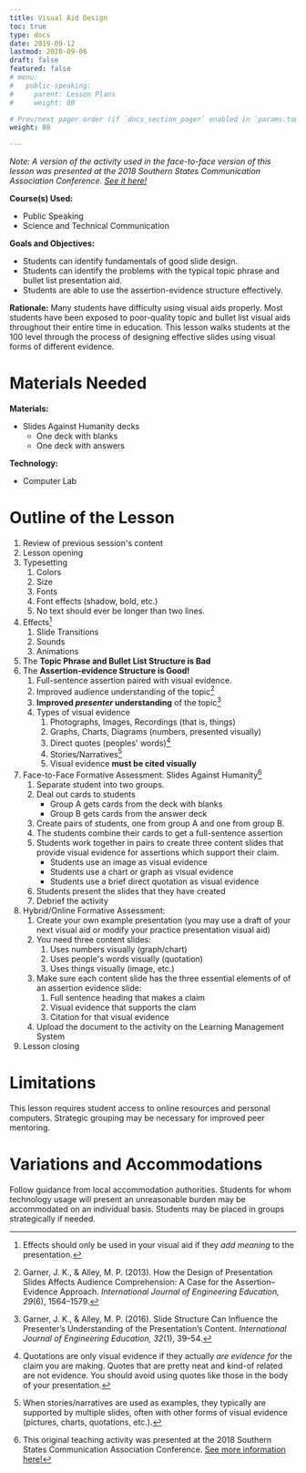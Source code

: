 ```yaml
---
title: Visual Aid Design
toc: true
type: docs
date: 2019-09-12
lastmod: 2020-09-06
draft: false
featured: false
# menu:
#   public-speaking:
#     parent: Lesson Plans
#     weight: 80

# Prev/next pager order (if `docs_section_pager` enabled in `params.toml`)
weight: 80

---
```


*Note: A version of the activity used in the face-to-face version of this lesson was presented at the 2018 Southern States Communication Association Conference. [See it here!](/talk/miller-pruim-2018-slides/)*

**Course(s) Used:**

* Public Speaking
* Science and Technical Communication

**Goals and Objectives:**

* Students can identify fundamentals of good slide design.
* Students can identify the problems with the typical topic phrase and bullet list presentation aid.
* Students are able to use the assertion-evidence structure effectively.

**Rationale:** Many students have difficulty using visual aids properly.
Most students have been exposed to poor-quality topic and bullet list visual aids throughout their entire time in education.
This lesson walks students at the 100 level through the process of designing effective slides using visual forms of different evidence.

# Materials Needed

**Materials:**

* Slides Against Humanity decks
  * One deck with blanks
  * One deck with answers

**Technology:**

* Computer Lab

# Outline of the Lesson

1.  Review of previous session's content
2.  Lesson opening
3.  Typesetting
    1.  Colors
    2.  Size
    3.  Fonts
    4.  Font effects (shadow, bold, etc.)
    5.  No text should ever be longer than two lines.
4.  Effects[^only-meaningful-effects]
    1.  Slide Transitions
    2.  Sounds
    3.  Animations
5.  The **Topic Phrase and Bullet List Structure is Bad**
6.  The **Assertion-evidence Structure is Good!**
    1.  Full-sentence assertion paired with visual evidence.
    2.  Improved audience understanding of the topic[^garner-alley-2013]
    3.  **Improved *presenter* understanding** of the topic[^garner-alley-2016]
    4.  Types of visual evidence
        1.  Photographs, Images, Recordings (that is, things)
        2.  Graphs, Charts, Diagrams (numbers, presented visually)
        3.  Direct quotes (peoples' words)[^must-be-evidence]
        4.  Stories/Narratives[^usually-multiple-slides]
        5.  Visual evidence **must be cited visually**
7.  Face-to-Face Formative Assessment: Slides Against Humanity[^miller-pruim-2018-slides]
    1.  Separate student into two groups.
    2.  Deal out cards to students
        * Group A gets cards from the deck with blanks
        * Group B gets cards from the answer deck
    3.  Create pairs of students, one from group A and one from group B.
    4.  The students combine their cards to get a full-sentence assertion
    5.  Students work together in pairs to create three content slides that provide visual evidence for assertions which support their claim.
        * Students use an image as visual evidence
        * Students use a chart or graph as visual evidence
        * Students use a brief direct quotation as visual evidence
    6.  Students present the slides that they have created
    7.  Debrief the activity
8.  Hybrid/Online Formative Assessment:
    1.  Create your own example presentation (you may use a draft of your next visual aid or modify your practice presentation visual aid)
    2.  You need three content slides:
        1.  Uses numbers visually (graph/chart)
        2.  Uses people's words visually (quotation)
        3.  Uses things visually (image, etc.)
    3.  Make sure each content slide has the three essential elements of of an assertion evidence slide:
        1.  Full sentence heading that makes a claim
        2.  Visual evidence that supports the clam
        3.  Citation for that visual evidence
    4.  Upload the document to the activity on the Learning Management System
9.  Lesson closing

# Limitations

This lesson requires student access to online resources and personal
computers. Strategic grouping may be necessary for improved peer
mentoring.

<!--
# Debrief
-->

# Variations and Accommodations

Follow guidance from local accommodation authorities. Students for whom
technology usage will present an unreasonable burden may be accommodated
on an individual basis. Students may be placed in groups strategically if
needed.

<!-- End Notes -->

[^must-be-evidence]: Quotations are only visual evidence if they actually *are evidence for* the claim you are making. Quotes that are pretty neat and kind-of related are not evidence. You should avoid using quotes like those in the body of your presentation.
[^only-meaningful-effects]: Effects should only be used in your visual aid if they *add meaning* to the presentation.
[^usually-multiple-slides]: When stories/narratives are used as examples, they typically are supported by multiple slides, often with other forms of visual evidence (pictures, charts, quotations, etc.).
[^garner-alley-2013]: Garner, J. K., & Alley, M. P. (2013). How the Design of Presentation Slides Affects Audience Comprehension: A Case for the Assertion–Evidence Approach. *International Journal of Engineering Education, 29*(6), 1564–1579.
[^garner-alley-2016]: Garner, J. K., & Alley, M. P. (2016). Slide Structure Can Influence the Presenter’s Understanding of the Presentation’s Content. *International Journal of Engineering Education, 32*(1), 39–54.
[^miller-pruim-2018-slides]: This original teaching activity was presented at the 2018 Southern States Communication Association Conference. [See more information here!](/talk/miller-pruim-2018-slides/)

<!-- Previous Versions:

   v#   | Date       | Modifications
  ------|------------|:---------------
  v0.04 | 2020-09-06 | updated format, and for Canvas. Added formative assessment
  v0.03 | 2019-09-12 | Fixed rationale.
  v0.02 | 2019-08-07 | Changes for Hugo compatibility
  v0.01 | 2017-09-13 | modified to create 3 content slides
  v0.00 | 2017-08-29 | Initial Version

-->
